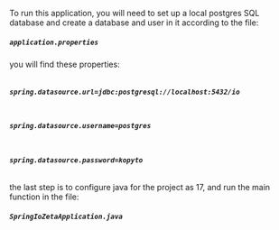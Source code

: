 To run this application, you will need to set up a local postgres SQL 
database and create a database and user in it according to the file:
<h5><strong><code>application.properties</code></strong></h5>

you will find these properties:

<h6><strong><code>
spring.datasource.url=jdbc:postgresql://localhost:5432/io
</code></strong></h6>
<h6><strong><code>
spring.datasource.username=postgres   
</code></strong></h6>
<h6><strong><code>
spring.datasource.password=kopyto   
</code></strong></h6>

the last step is to configure java for the project as 17, and run the main function in the file:

<h5><strong><code>SpringIoZetaApplication.java</code></strong></h5>

